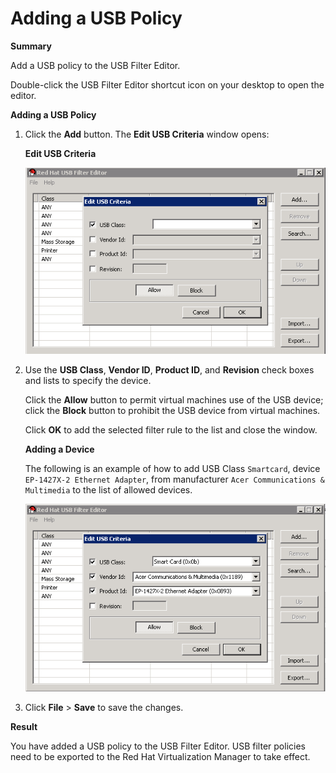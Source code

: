 # Adding a USB Policy

**Summary**

Add a USB policy to the USB Filter Editor.

Double-click the USB Filter Editor shortcut icon on your desktop to open the editor.

**Adding a USB Policy**

1. Click the **Add** button. The **Edit USB Criteria** window opens:

    **Edit USB Criteria**

    ![](images/305.png)

2. Use the **USB Class**, **Vendor ID**, **Product ID**, and **Revision** check boxes and lists to specify the device.

    Click the **Allow** button to permit virtual machines use of the USB device; click the **Block** button to prohibit the USB device from virtual machines.

    Click **OK** to add the selected filter rule to the list and close the window.

    **Adding a Device**

    The following is an example of how to add USB Class `Smartcard`, device `EP-1427X-2 Ethernet Adapter`, from manufacturer `Acer Communications & Multimedia` to the list of allowed devices.

    ![](images/306.png)

3. Click **File** > **Save** to save the changes.

**Result**

You have added a USB policy to the USB Filter Editor. USB filter policies need to be exported to the Red Hat Virtualization Manager to take effect.
